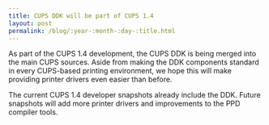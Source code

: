 ```yaml
---
title: CUPS DDK will be part of CUPS 1.4
layout: post
permalink: /blog/:year-:month-:day-:title.html
---
```


As part of the CUPS 1.4 development, the CUPS DDK is being merged into the main CUPS sources. Aside from making the DDK components standard in every CUPS-based printing environment, we hope this will make providing printer drivers even easier than before.

The current CUPS 1.4 developer snapshots already include the DDK. Future snapshots will add more printer drivers and improvements to the PPD compiler tools.
